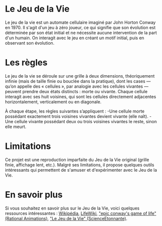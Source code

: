 # Le Jeu de la Vie
Le jeu de la vie est un automate cellulaire imaginé par John Horton Conway en 1970. Il s'agit d'un jeu à zéro joueur, ce qui signifie que son évolution est déterminée par son état initial et ne nécessite aucune intervention de la part d'un humain. On interagit avec le jeu en créant un motif initial, puis en observant son évolution.

# Les règles
Le jeu de la vie se déroule sur une grille à deux dimensions, théoriquement infinie (mais de taille finie ou bouclée dans la pratique), dont les cases — qu’on appelle des « cellules », par analogie avec les cellules vivantes — peuvent prendre deux états distincts : morte ou vivante. Chaque cellule interagit avec ses huit voisines, qui sont les cellules directement adjacentes horizontalement, verticalement ou en diagonale.

À chaque étape, les règles suivantes s’appliquent :
-Une cellule morte possédant exactement trois voisines vivantes devient vivante (elle naît).
-Une cellule vivante possédant deux ou trois voisines vivantes le reste, sinon elle meurt.

# Limitations
Ce projet est une reproduction imparfaite du Jeu de la Vie original (grille finie, affichage lent, etc.). Malgré ses limitations, il propose quelques outils intéressants qui permettent de s'amuser et d'expérimenter avec le Jeu de la Vie.

# En savoir plus
Si vous souhaitez en savoir plus sur le Jeu de la Vie, voici quelques ressources intéressantes :
[Wikipédia]("https://fr.wikipedia.org/wiki/Jeu_de_la_vie"), [LifeWiki]("https://conwaylife.com/wiki/"), ["epic conway's game of life" (Rational Animations)]("https://www.youtube.com/watch?v=C2vgICfQawE"), ["Le Jeu de la Vie" (ScienceEtonnante)]("https://youtu.be/S-W0NX97DB0?si=D3INFdFrrCfTsUJc").

